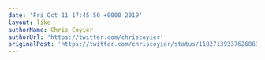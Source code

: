 ```yaml
---
date: 'Fri Oct 11 17:45:50 +0000 2019'
layout: like
authorName: Chris Coyier
authorUrl: 'https://twitter.com/chriscoyier'
originalPost: 'https://twitter.com/chriscoyier/status/1182713933762686977'
---
```

